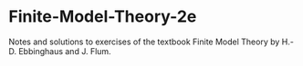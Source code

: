# Finite-Model-Theory-2e

Notes and solutions to exercises of the textbook Finite Model Theory by H.-D. Ebbinghaus and J. Flum.
